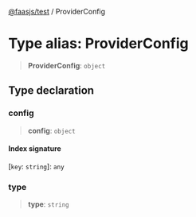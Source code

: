 [@faasjs/test](../README.md) / ProviderConfig

# Type alias: ProviderConfig

> **ProviderConfig**: `object`

## Type declaration

### config

> **config**: `object`

#### Index signature

 \[`key`: `string`\]: `any`

### type

> **type**: `string`

